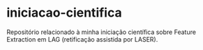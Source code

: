 # iniciacao-cientifica
Repositório relacionado à minha iniciação científica sobre Feature Extraction em LAG (retificação assistida por LASER).
